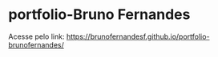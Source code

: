 # portfolio-Bruno Fernandes
Acesse pelo link: https://brunofernandesf.github.io/portfolio-brunofernandes/